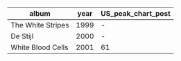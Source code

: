 |album|year|US_peak_chart_post|
|------|------|------|
|The White Stripes|1999|-|
|De Stijl|2000|-|
|White Blood Cells|2001|61|
